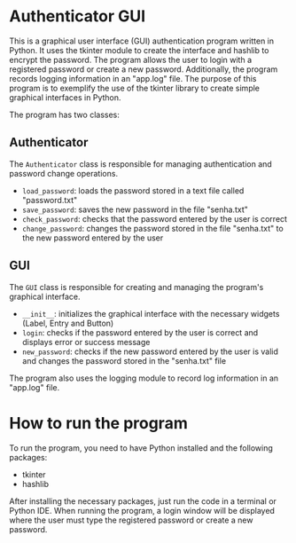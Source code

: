 
# Authenticator GUI
This is a graphical user interface (GUI) authentication program written in Python. It uses the tkinter module to create the interface and hashlib to encrypt the password. The program allows the user to login with a registered password or create a new password. Additionally, the program records logging information in an "app.log" file. The purpose of this program is to exemplify the use of the tkinter library to create simple graphical interfaces in Python.

The program has two classes:

## Authenticator

The `Authenticator` class is responsible for managing authentication and password change operations.

- `load_password`: loads the password stored in a text file called "password.txt"
- `save_password`: saves the new password in the file "senha.txt"
- `check_password`: checks that the password entered by the user is correct
- `change_password`: changes the password stored in the file "senha.txt" to the new password entered by the user

## GUI

The `GUI` class is responsible for creating and managing the program's graphical interface.

- `__init__`: initializes the graphical interface with the necessary widgets (Label, Entry and Button)
- `login`: checks if the password entered by the user is correct and displays error or success message
- `new_password`: checks if the new password entered by the user is valid and changes the password stored in the "senha.txt" file

The program also uses the logging module to record log information in an "app.log" file.

# How to run the program

To run the program, you need to have Python installed and the following packages:

- tkinter
- hashlib

After installing the necessary packages, just run the code in a terminal or Python IDE. When running the program, a login window will be displayed where the user must type the registered password or create a new password.
